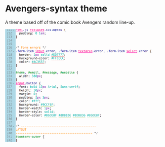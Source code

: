 # Avengers-syntax theme

A theme based off of the comic book Avengers random line-up.

![A screenshot of your theme](https://github.com/SolomonSScott/avengers-syntax/blob/master/img/avengers.png)
